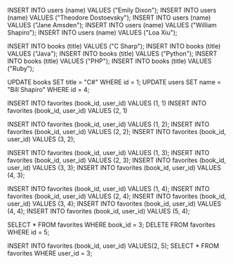 INSERT INTO users (name) VALUES ("Emily Dixon");
INSERT INTO users (name) VALUES ("Theodore Dostoevsky");
INSERT INTO users (name) VALUES ("Jane Amsden");
INSERT INTO users (name) VALUES ("William Shapiro");
INSERT INTO users (name) VALUES ("Loa Xiu");

INSERT INTO books (title) VALUES ("C Sharp");
INSERT INTO books (title) VALUES ("Java");
INSERT INTO books (title) VALUES ("Python");
INSERT INTO books (title) VALUES ("PHP");
INSERT INTO books (title) VALUES ("Ruby");

UPDATE books SET title = "C#" WHERE id = 1;
UPDATE users SET name = "Bill Shapiro" WHERE id = 4;

INSERT INTO favorites (book_id, user_id) VALUES (1, 1)
INSERT INTO favorites (book_id, user_id) VALUES (2, 1)

INSERT INTO favorites (book_id, user_id) VALUES (1, 2);
INSERT INTO favorites (book_id, user_id) VALUES (2, 2);
INSERT INTO favorites (book_id, user_id) VALUES (3, 2);

INSERT INTO favorites (book_id, user_id) VALUES (1, 3);
INSERT INTO favorites (book_id, user_id) VALUES (2, 3);
INSERT INTO favorites (book_id, user_id) VALUES (3, 3);
INSERT INTO favorites (book_id, user_id) VALUES (4, 3);

INSERT INTO favorites (book_id, user_id) VALUES (1, 4);
INSERT INTO favorites (book_id, user_id) VALUES (2, 4);
INSERT INTO favorites (book_id, user_id) VALUES (3, 4);
INSERT INTO favorites (book_id, user_id) VALUES (4, 4);
INSERT INTO favorites (book_id, user_id) VALUES (5, 4);

SELECT * FROM favorites WHERE book_id = 3; 
DELETE FROM favorites WHERE id = 5;

INSERT INTO favorites (book_id, user_id) VALUES(2, 5);
SELECT * FROM favorites WHERE user_id = 3; 